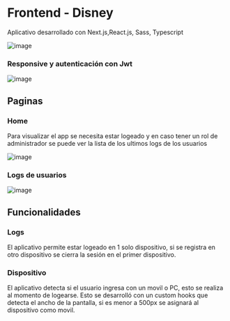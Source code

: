 # Frontend - Disney
Aplicativo desarrollado con Next.js,React.js, Sass, Typescript

![image](https://user-images.githubusercontent.com/35709873/154653691-399252ef-cfc9-4b8f-83b0-fe6e92bcf6c8.png)
### Responsive y autenticación con Jwt

![image](https://user-images.githubusercontent.com/35709873/154653766-c2be5481-e229-437c-8658-92d84c3cd63f.png)


## Paginas 

### Home

Para visualizar el app se necesita estar logeado y en caso tener un rol de administrador se puede ver la lista de los ultimos logs de los usuarios

![image](https://user-images.githubusercontent.com/35709873/154653943-e3c11f0f-89b3-4f4a-b49b-953146bb32e4.png)

### Logs de usuarios
![image](https://user-images.githubusercontent.com/35709873/154654472-c7f10a1a-ebf3-439e-b3f1-e1392445614c.png)

## Funcionalidades

### Logs
El aplicativo permite estar logeado en 1 solo dispositivo, si se registra en otro dispositivo se cierra la sesión en el primer dispositivo.

### Dispositivo
El aplicativo detecta si el usuario ingresa con un movil o PC, esto se realiza al momento de logearse. Esto se desarrolló con un custom hooks que detecta el ancho de la pantalla, si es menor a 500px se asignará al dispositivo como movil.
